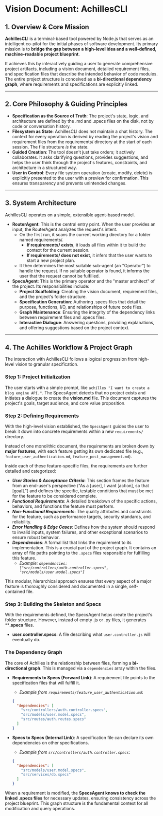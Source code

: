 
# Vision Document: AchillesCLI

## 1. Overview & Core Mission

**AchillesCLI** is a terminal-based tool powered by Node.js that serves as an intelligent co-pilot for the initial phases of software development. Its primary mission is to **bridge the gap between a high-level idea and a well-defined, machine-readable project blueprint**.

It achieves this by interactively guiding a user to generate comprehensive project artifacts, including a vision document, detailed requirement files, and specification files that describe the intended behavior of code modules. The entire project structure is conceived as a **bi-directional dependency graph**, where requirements and specifications are explicitly linked.

---

## 2. Core Philosophy & Guiding Principles

*   **Specification as the Source of Truth**: The project's state, logic, and architecture are defined by the .md and .specs files on the disk, not by code or conversation history.
*   **Filesystem as State**: AchillesCLI does not maintain a chat history. The context for every operation is derived by reading the project's vision and requirement files from the requirements/ directory at the start of each session. The file structure *is* the state.
*   **Guided Creation**: The tool doesn't just take orders; it actively collaborates. It asks clarifying questions, provides suggestions, and helps the user think through the project's features, constraints, and architecture in a structured way.
*   **User in Control**: Every file system operation (create, modify, delete) is explicitly presented to the user with a preview for confirmation. This ensures transparency and prevents unintended changes.

---

## 3. System Architecture

AchillesCLI operates on a simple, extensible agent-based model.

*   **RouterAgent**: This is the central entry point. When the user provides an input, the RouterAgent analyzes the request's intent.
    *   On the first run, it scans the current working directory for a folder named requirements/.
        *   **If requirements/ exists**, it loads all files within it to build the context for the current session.
        *   **If requirements/ does not exist**, it infers that the user wants to start a new project plan.
    *   It then determines the most suitable sub-agent (an "Operator") to handle the request. If no suitable operator is found, it informs the user that the request cannot be fulfilled.
*   **SpecsAgent**: This is the primary operator and the "master architect" of the project. Its responsibilities include:
    *   **Project Scaffolding**: Creating the vision document, requirement files, and the project's folder structure.
    *   **Specification Generation**: Authoring .specs files that detail the purpose, functions, I/O, and relationships of future code files.
    *   **Graph Maintenance**: Ensuring the integrity of the dependency links between requirement files and .specs files.
    *   **Interactive Dialogue**: Answering questions, providing explanations, and offering suggestions based on the project context.

---

## 4. The Achilles Workflow & Project Graph

The interaction with AchillesCLI follows a logical progression from high-level vision to granular specification.

### Step 1: Project Initialization

The user starts with a simple prompt, like `achilles "I want to create a blog engine API."`. The SpecsAgent detects that no project exists and initiates a dialogue to create the **vision.md** file. This document captures the project's goals, target audience, and core value proposition.

### Step 2: Defining Requirements

With the high-level vision established, the `SpecsAgent` guides the user to break it down into concrete requirements within a new `requirements/` directory.

Instead of one monolithic document, the requirements are broken down by **major features**, with each feature getting its own dedicated file (e.g., `feature_user_authentication.md`, `feature_post_management.md`).

Inside each of these feature-specific files, the requirements are further detailed and categorized:

*   ***User Stories & Acceptance Criteria***: This section frames the feature from an end-user's perspective ("As a [user], I want [action], so that [goal].") and defines the specific, testable conditions that must be met for the feature to be considered complete.
*   ***Functional Requirements***: A detailed breakdown of the specific actions, behaviors, and functions the feature must perform.
*   ***Non-Functional Requirements***: The quality attributes and constraints for the feature, such as performance targets, security standards, and reliability.
*   ***Error Handling & Edge Cases***: Defines how the system should respond to invalid inputs, system failures, and other exceptional scenarios to ensure robust behavior.
*   ***Dependencies***: A formal list that links the requirement to its implementation. This is a crucial part of the project graph. It contains an array of file paths pointing to the `.specs` files responsible for fulfilling this feature.
    *   *Example: `dependencies: ["src/controllers/auth.controller.specs", "src/models/user.model.specs"]`*

This modular, hierarchical approach ensures that every aspect of a major feature is thoroughly considered and documented in a single, self-contained file.

### Step 3: Building the Skeleton and Specs

With the requirements defined, the SpecsAgent helps create the project's folder structure. However, instead of empty .js or .py files, it generates ****.specs** files.

*   **user.controller.specs**: A file describing what `user.controller.js` will eventually do.

### The Dependency Graph

The core of Achilles is the relationship between files, forming a **bi-directional graph**. This is managed via a `dependencies` array within the files.

*   **Requirements to Specs (Forward Link)**: A requirement file points to the specification files that will fulfill it.
    *   *Example from `requirements/feature_user_authentication.md`*:

    ```json
    {
      "dependencies": [
        "src/controllers/auth.controller.specs",
        "src/models/user.model.specs",
        "src/routes/auth.routes.specs"
      ]
    }
    ```

*   **Specs to Specs (Internal Link)**: A specification file can declare its own dependencies on other specifications.
    *   *Example from `src/controllers/auth.controller.specs`*:

    ```json
    {
      "dependencies": [
        "src/models/user.model.specs",
        "src/services/db.specs"
      ]
    }
    ```

When a requirement is modified, the **SpecsAgent knows to check the linked .specs files** for necessary updates, ensuring consistency across the project blueprint. This graph structure is the fundamental context for all modification and query operations.
